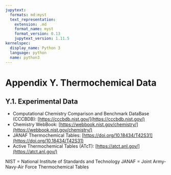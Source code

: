 ```yaml
---
jupytext:
  formats: md:myst
  text_representation:
    extension: .md
    format_name: myst
    format_version: 0.13
    jupytext_version: 1.11.5
kernelspec:
  display_name: Python 3
  language: python
  name: python3
---
```


# Appendix Y. Thermochemical Data

## Y.1. Experimental Data

- Computational Chemistry Comparison and Benchmark DataBase (CCCBDB): [https://cccbdb.nist.gov/](https://cccbdb.nist.gov/)
- Chemistry WebBook: [https://webbook.nist.gov/chemistry/](https://webbook.nist.gov/chemistry/)
- JANAF Thermochemical Tables: [https://doi.org/10.18434/T42S31](https://doi.org/10.18434/T42S31)
- Active Thermochemical Tables (ATcT): [https://atct.anl.gov/](https://atct.anl.gov/)

NIST = National Institute of Standards and Technology
JANAF = Joint Army-Navy-Air Force Thermochemical Tables
